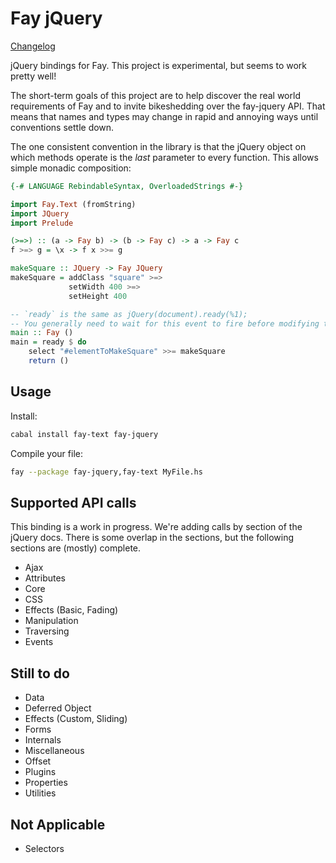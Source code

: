 Fay jQuery
==========

[Changelog](CHANGELOG.md)

jQuery bindings for Fay. This project is experimental, but seems to work pretty well!

The short-term goals of this project are to help discover the real world
requirements of Fay and to invite bikeshedding over the fay-jquery API. That
means that names and types may change in rapid and annoying ways until
conventions settle down.

The one consistent convention in the library is that the jQuery object on which
methods operate is the *last* parameter to every function. This allows simple
monadic composition:

```haskell
{-# LANGUAGE RebindableSyntax, OverloadedStrings #-}

import Fay.Text (fromString)
import JQuery
import Prelude

(>=>) :: (a -> Fay b) -> (b -> Fay c) -> a -> Fay c
f >=> g = \x -> f x >>= g

makeSquare :: JQuery -> Fay JQuery
makeSquare = addClass "square" >=>
             setWidth 400 >=>
             setHeight 400

-- `ready` is the same as jQuery(document).ready(%1);
-- You generally need to wait for this event to fire before modifying the DOM.
main :: Fay ()
main = ready $ do
    select "#elementToMakeSquare" >>= makeSquare
    return ()
```

Usage
-----


Install:
```bash
cabal install fay-text fay-jquery
```

Compile your file:

```bash
fay --package fay-jquery,fay-text MyFile.hs
```


Supported API calls
-------------------

This binding is a work in progress. We're adding calls by section of the jQuery
docs. There is some overlap in the sections, but the following sections are
(mostly) complete.

- Ajax
- Attributes
- Core
- CSS
- Effects (Basic, Fading)
- Manipulation
- Traversing
- Events

Still to do
-----------

- Data
- Deferred Object
- Effects (Custom, Sliding)
- Forms
- Internals
- Miscellaneous
- Offset
- Plugins
- Properties
- Utilities

Not Applicable
--------------

- Selectors
